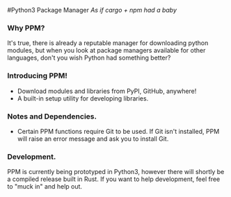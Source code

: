 #Python3 Package Manager
_As if cargo + npm had a baby_

### Why PPM?
It's true, there is already a reputable manager for downloading python modules, but when you look at package managers available for other languages, don't you wish Python had something better?

### Introducing PPM!
 - Download modules and libraries from PyPI, GitHub, anywhere!
 - A built-in setup utility for developing libraries.

### Notes and Dependencies.

 - Certain PPM functions require Git to be used. If Git isn't installed, PPM will raise an error message and ask you to install Git.


### Development.
PPM is currently being prototyped in Python3, however there will shortly be a compiled release built in Rust. If you want to help development, feel free to "muck in" and help out.
